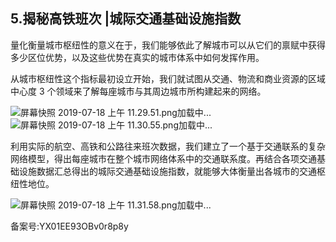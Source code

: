 ## 5.揭秘高铁班次 |城际交通基础设施指数
量化衡量城市枢纽性的意义在于，我们能够依此了解城市可以从它们的禀赋中获得多少区位优势，以及这些优势在真实的城市体系中如何发挥作用。


从城市枢纽性这个指标最初设立开始，我们就试图从交通、物流和商业资源的区域中心度 3 个领域来了解每座城市与其周边城市所构建起来的网络。


![屏幕快照 2019-07-18 上午 11.29.51.png](https://image.135editor.com/files/users/172/1721143/201907/uetbRckF_OJ6u.png)加载中...![屏幕快照 2019-07-18 上午 11.30.55.png](https://image.135editor.com/files/users/172/1721143/201907/ykCRyQfn_sDbH.png)加载中...


利用实际的航空、高铁和公路往来班次数据，我们建立了一个基于交通联系的复杂网络模型，得出每座城市在整个城市网络体系中的交通联系度。再结合各项交通基础设施数据汇总得出的城际交通基础设施指数，就能够大体衡量出各城市的交通枢纽性地位。


![屏幕快照 2019-07-18 上午 11.31.58.png]()加载中...


备案号:YX01EE93OBv0r8p8y


